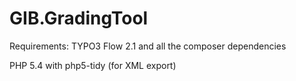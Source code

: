 GIB.GradingTool
===============

Requirements: TYPO3 Flow 2.1 and all the composer dependencies

PHP 5.4 with php5-tidy (for XML export)
